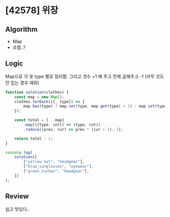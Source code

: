 # [42578] 위장

## Algorithm

- Map
- 조합..?

## Logic

Map으로 각 옷 type 별로 정리함.
그리고 갯수 +1 해 주고 전체 곱해주고 -1
(아무 것도 안 입는 경우 제외)

```js
function solution(clothes) {
	const map = new Map();
	clothes.forEach(([, type]) => {
		map.has(type) ? map.set(type, map.get(type) + 1) : map.set(type, 1);
	});

	const total = [...map]
		.map(([type, cnt]) => (type, cnt))
		.reduce((prev, cur) => prev * (cur + 1), 1);

	return total - 1;
}

console.log(
	solution([
		["yellow_hat", "headgear"],
		["blue_sunglasses", "eyewear"],
		["green_turban", "headgear"],
	])
);
```

## Review

쉽고 맛있다..
